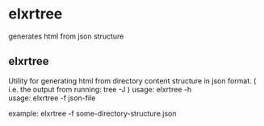 # elxrtree
generates html from json structure

elxrtree
--------
Utility for generating html from directory content structure in json format.
( i.e. the output from running: tree -J )
usage: elxrtree -h   
usage: elxrtree -f json-file

example: elxrtree -f some-directory-structure.json
